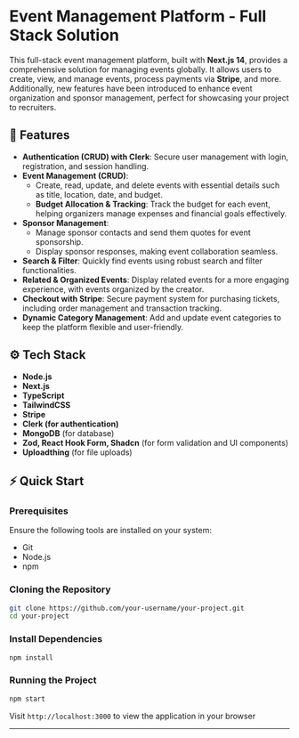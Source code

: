# Event Management Platform - Full Stack Solution

This full-stack event management platform, built with **Next.js 14**, provides a comprehensive solution for managing events globally. It allows users to create, view, and manage events, process payments via **Stripe**, and more. Additionally, new features have been introduced to enhance event organization and sponsor management, perfect for showcasing your project to recruiters.

## 🚀 Features

- **Authentication (CRUD) with Clerk**: Secure user management with login, registration, and session handling.
- **Event Management (CRUD)**: 
  - Create, read, update, and delete events with essential details such as title, location, date, and budget.
  - **Budget Allocation & Tracking**: Track the budget for each event, helping organizers manage expenses and financial goals effectively.
- **Sponsor Management**: 
  - Manage sponsor contacts and send them quotes for event sponsorship.
  - Display sponsor responses, making event collaboration seamless.
- **Search & Filter**: Quickly find events using robust search and filter functionalities.
- **Related & Organized Events**: Display related events for a more engaging experience, with events organized by the creator.
- **Checkout with Stripe**: Secure payment system for purchasing tickets, including order management and transaction tracking.
- **Dynamic Category Management**: Add and update event categories to keep the platform flexible and user-friendly.

## ⚙️ Tech Stack

- **Node.js**
- **Next.js**
- **TypeScript**
- **TailwindCSS**
- **Stripe**
- **Clerk (for authentication)**
- **MongoDB** (for database)
- **Zod, React Hook Form, Shadcn** (for form validation and UI components)
- **Uploadthing** (for file uploads)

## ⚡ Quick Start

### Prerequisites
Ensure the following tools are installed on your system:
- Git
- Node.js
- npm

### Cloning the Repository

```bash
git clone https://github.com/your-username/your-project.git
cd your-project
```

### Install Dependencies

```bash
npm install
```

### Running the Project

```bash
npm start
```

Visit `http://localhost:3000` to view the application in your browser

---
